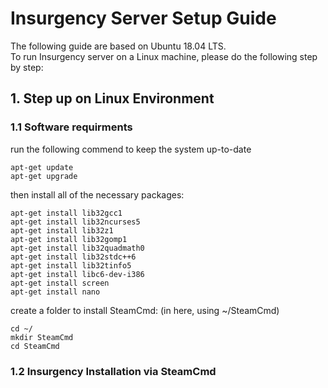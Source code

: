 # Insurgency Server Setup Guide

The following guide are based on Ubuntu 18.04 LTS. <br/>
To run Insurgency server on a Linux machine, please do the following step by step:

## 1. Step up on Linux Environment
### 1.1 Software requirments
run the following commend to keep the system up-to-date

``` shell
apt-get update
apt-get upgrade
```

then install all of the necessary packages:

``` shell
apt-get install lib32gcc1 
apt-get install lib32ncurses5
apt-get install lib32z1 
apt-get install lib32gomp1
apt-get install lib32quadmath0 
apt-get install lib32stdc++6 
apt-get install lib32tinfo5
apt-get install libc6-dev-i386 
apt-get install screen
apt-get install nano
```

create a folder to install SteamCmd:
(in here, using ~/SteamCmd)

``` shell
cd ~/
mkdir SteamCmd
cd SteamCmd
```
### 1.2 Insurgency Installation via SteamCmd

